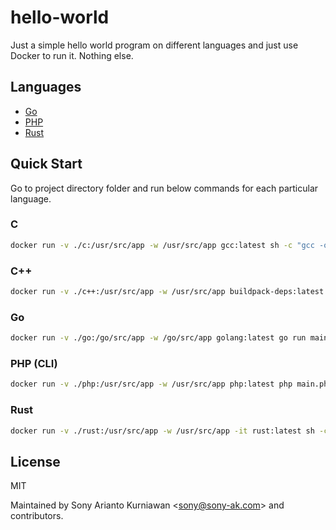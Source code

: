 # hello-world

Just a simple hello world program on different languages and just use Docker to run it. Nothing else.

## Languages

- [Go](go/README.md)
- [PHP](php/README.md)
- [Rust](rust/README.md)

## Quick Start

Go to project directory folder and run below commands for each particular language.

### C

```bash
docker run -v ./c:/usr/src/app -w /usr/src/app gcc:latest sh -c "gcc -o main main.c && ./main"
```

### C++

```bash
docker run -v ./c++:/usr/src/app -w /usr/src/app buildpack-deps:latest sh -c "g++ -o main main.cpp && ./main"
```

### Go

```bash
docker run -v ./go:/go/src/app -w /go/src/app golang:latest go run main.go
```

### PHP (CLI)

```bash
docker run -v ./php:/usr/src/app -w /usr/src/app php:latest php main.php
```

### Rust

```bash
docker run -v ./rust:/usr/src/app -w /usr/src/app -it rust:latest sh -c "rustc main.rs && ./main"
```

## License

MIT

Maintained by Sony Arianto Kurniawan <<sony@sony-ak.com>> and contributors.
